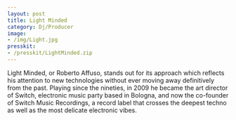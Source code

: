 ```yaml
---
layout: post
title: Light Minded
category: Dj/Producer
image:
- /img/Light.jpg
presskit:
- /presskit/LightMinded.zip
---
```

Light Minded, or Roberto Affuso, stands out for its approach which reflects his attention to new technologies without ever moving away definitively from the past. Playing since the nineties, in 2009 he became the art director of Switch, electronic music party based in Bologna, and now the co-founder of Switch Music Recordings, a record label that crosses the deepest techno as well as the most delicate electronic vibes.
